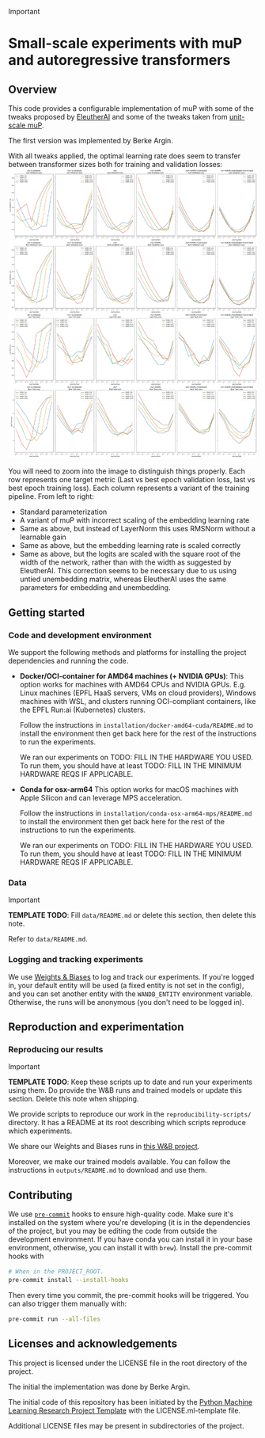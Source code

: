 > [!IMPORTANT]


# Small-scale experiments with muP and autoregressive transformers
## Overview
This code provides a configurable implementation of muP with some of the tweaks proposed by [EleutherAI](https://blog.eleuther.ai/mutransfer/) and some of the tweaks taken from [unit-scale muP](https://arxiv.org/abs/2407.17465).

The first version was implemented by Berke Argin.

With all tweaks applied, the optimal learning rate does seem to transfer between transformer sizes both for training and validation losses:
![transfer](images/mup_hyperparams.png)

You will need to zoom into the image to distinguish things properly. Each row represents one target metric (Last vs best epoch validation loss, last vs best epoch training loss). Each column represents a variant of the training pipeline. From left to right:
- Standard parameterization
- A variant of muP with incorrect scaling of the embedding learning rate
- Same as above, but instead of LayerNorm this uses RMSNorm without a learnable gain
- Same as above, but the embedding learning rate is scaled correctly
- Same as above, but the logits are scaled with the square root of the width of the network, rather than with the width as suggested by EleutherAI. This correction seems to be necessary due to us using untied unembedding matrix, whereas EleutherAI uses the same parameters for embedding and unembedding.

## Getting started

### Code and development environment
We support the following methods and platforms for installing the project dependencies and running the code.

- **Docker/OCI-container for AMD64 machines (+ NVIDIA GPUs)**:
  This option works for machines with AMD64 CPUs and NVIDIA GPUs.
  E.g. Linux machines (EPFL HaaS servers, VMs on cloud providers),
  Windows machines with WSL, and clusters running OCI-compliant containers,
  like the EPFL Run:ai (Kubernetes) clusters.

  Follow the instructions in `installation/docker-amd64-cuda/README.md` to install the environment
  then get back here for the rest of the instructions to run the experiments.

  We ran our experiments on TODO: FILL IN THE HARDWARE YOU USED.
  To run them, you should have at least TODO: FILL IN THE MINIMUM HARDWARE REQS IF APPLICABLE.

- **Conda for osx-arm64**
  This option works for macOS machines with Apple Silicon and can leverage MPS acceleration.

  Follow the instructions in `installation/conda-osx-arm64-mps/README.md` to install the environment
  then get back here for the rest of the instructions to run the experiments.

  We ran our experiments on TODO: FILL IN THE HARDWARE YOU USED.
  To run them, you should have at least TODO: FILL IN THE MINIMUM HARDWARE REQS IF APPLICABLE.

### Data

> [!IMPORTANT]
> **TEMPLATE TODO**:
> Fill `data/README.md` or delete this section, then delete this note.

Refer to `data/README.md`.

### Logging and tracking experiments

We use [Weights & Biases](https://wandb.ai/site) to log and track our experiments.
If you're logged in, your default entity will be used (a fixed entity is not set in the config),
and you can set another entity with the `WANDB_ENTITY` environment variable.
Otherwise, the runs will be anonymous (you don't need to be logged in).

## Reproduction and experimentation

### Reproducing our results

> [!IMPORTANT]
> **TEMPLATE TODO**:
> Keep these scripts up to date and run your experiments using them.
> Do provide the W&B runs and trained models or update this section.
> Delete this note when shipping.

We provide scripts to reproduce our work in the `reproducibility-scripts/` directory.
It has a README at its root describing which scripts reproduce which experiments.

We share our Weights and Biases runs in [this W&B project](https://wandb.ai/claire-labo/mup).

Moreover, we make our trained models available.
You can follow the instructions in `outputs/README.md` to download and use them.

## Contributing

We use [`pre-commit`](https://pre-commit.com) hooks to ensure high-quality code.
Make sure it's installed on the system where you're developing
(it is in the dependencies of the project, but you may be editing the code from outside the development environment.
If you have conda you can install it in your base environment, otherwise, you can install it with `brew`).
Install the pre-commit hooks with

```bash
# When in the PROJECT_ROOT.
pre-commit install --install-hooks
```

Then every time you commit, the pre-commit hooks will be triggered.
You can also trigger them manually with:

```bash
pre-commit run --all-files
```

## Licenses and acknowledgements

This project is licensed under the LICENSE file in the root directory of the project.

The initial the implementation was done by Berke Argin.

The initial code of this repository has been initiated by the [Python Machine Learning Research Project Template](https://github.com/CLAIRE-Labo/python-ml-research-template)
with the LICENSE.ml-template file.

Additional LICENSE files may be present in subdirectories of the project.
